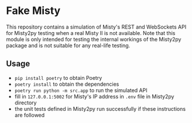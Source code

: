 # Fake Misty
This repository contains a simulation of Misty's REST and WebSockets API for Misty2py testing when a real Misty II is not available. Note that this module is only intended for testing the internal workings of the Misty2py package and is not suitable for any real-life testing.

## Usage

- `pip install poetry` to obtain Poetry
- `poetry install` to obtain the dependencies
- `poetry run python -m src.app` to run the simulated API
- fill in `127.0.0.1:5002` for Misty's IP address in `.env` file in Misty2py directory
- the unit tests defined in Misty2py run successfully if these instructions are followed
